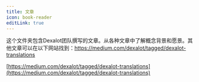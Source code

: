 ```yaml
---
title: 文章
icon: book-reader
editLink: true
---
```


这个文件夹包含Dexalot团队撰写的文章。从各种文章中了解概念背景和愿景。其他文章可以在以下网站找到：https://medium.com/dexalot/tagged/dexalot-translations

[https://medium.com/dexalot/tagged/dexalot-translations](https://medium.com/dexalot/tagged/dexalot-translations)
